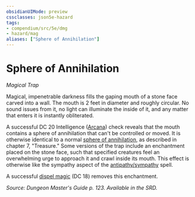 ```yaml
---
obsidianUIMode: preview
cssclasses: json5e-hazard
tags:
- compendium/src/5e/dmg
- hazard/mag
aliases: ["Sphere of Annihilation"]
---
```

# Sphere of Annihilation
*Magical Trap*  

Magical, impenetrable darkness fills the gaping mouth of a stone face carved into a wall. The mouth is 2 feet in diameter and roughly circular. No sound issues from it, no light can illuminate the inside of it, and any matter that enters it is instantly obliterated.

A successful DC 20 Intelligence ([Arcana](4-Resources/Compendium/rules/skills.md#Arcana)) check reveals that the mouth contains a sphere of annihilation that can't be controlled or moved. It is otherwise identical to a normal [sphere of annihilation](4-Resources/Compendium/items/sphere-of-annihilation.md), as described in chapter 7, "Treasure." Some versions of the trap include an enchantment placed on the stone face, such that specified creatures feel an overwhelming urge to approach it and crawl inside its mouth. This effect is otherwise like the sympathy aspect of the [antipathy/sympathy](4-Resources/Compendium/spells/antipathy-sympathy.md) spell.

A successful [dispel magic](4-Resources/Compendium/spells/dispel-magic.md) (DC 18) removes this enchantment.

*Source: Dungeon Master's Guide p. 123. Available in the SRD.*